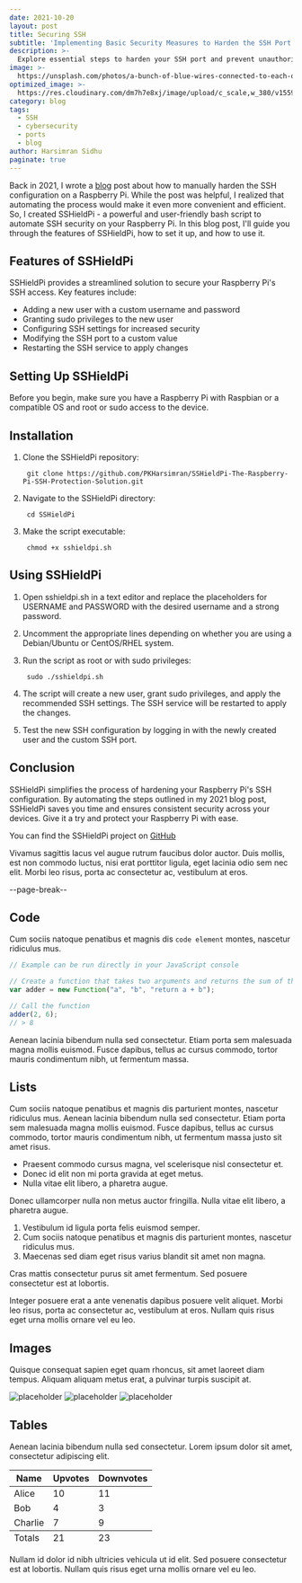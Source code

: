 ```yaml
---
date: 2021-10-20
layout: post
title: Securing SSH
subtitle: 'Implementing Basic Security Measures to Harden the SSH Port'
description: >-
  Explore essential steps to harden your SSH port and prevent unauthorized access in this concise guide. Learn key security measures to protect your systems effectively.
image: >-
  https://unsplash.com/photos/a-bunch-of-blue-wires-connected-to-each-other-PSpf_XgOM5w
optimized_image: >-
  https://res.cloudinary.com/dm7h7e8xj/image/upload/c_scale,w_380/v1559821647/theme6_qeeojf.jpg
category: blog
tags:
  - SSH
  - cybersecurity
  - ports
  - blog
author: Harsimran Sidhu
paginate: true
---
```

Back in 2021, I wrote a [blog](https://www.harsim.ca/SecuringSSH/) post about how to manually harden the SSH configuration on a Raspberry Pi. While the post was helpful, I realized that automating the process would make it even more convenient and efficient. So, I created SSHieldPi - a powerful and user-friendly bash script to automate SSH security on your Raspberry Pi.
In this blog post, I'll guide you through the features of SSHieldPi, how to set it up, and how to use it.

## Features of SSHieldPi

SSHieldPi provides a streamlined solution to secure your Raspberry Pi's SSH access. Key features include:

- Adding a new user with a custom username and password
- Granting sudo privileges to the new user
- Configuring SSH settings for increased security
- Modifying the SSH port to a custom value
- Restarting the SSH service to apply changes

## Setting Up SSHieldPi
Before you begin, make sure you have a Raspberry Pi with Raspbian or a compatible OS and root or sudo access to the device.

## Installation

1. Clone the SSHieldPi repository:

        git clone https://github.com/PKHarsimran/SSHieldPi-The-Raspberry-Pi-SSH-Protection-Solution.git
    
2. Navigate to the SSHieldPi directory:

        cd SSHieldPi

3. Make the script executable:

        chmod +x sshieldpi.sh
    
## Using SSHieldPi

1. Open sshieldpi.sh in a text editor and replace the placeholders for USERNAME and PASSWORD with the desired username and a strong password.
2. Uncomment the appropriate lines depending on whether you are using a Debian/Ubuntu or CentOS/RHEL system.
3. Run the script as root or with sudo privileges:

        sudo ./sshieldpi.sh

4. The script will create a new user, grant sudo privileges, and apply the recommended SSH settings. The SSH service will be restarted to apply the changes.
5. Test the new SSH configuration by logging in with the newly created user and the custom SSH port.
## Conclusion
SSHieldPi simplifies the process of hardening your Raspberry Pi's SSH configuration. By automating the steps outlined in my 2021 blog post, SSHieldPi saves you time and ensures consistent security across your devices. Give it a try and protect your Raspberry Pi with ease.

You can find the SSHieldPi project on [GitHub](https://github.com/PKHarsimran/SSHieldPi-The-Raspberry-Pi-SSH-Protection-Solution)

Vivamus sagittis lacus vel augue rutrum faucibus dolor auctor. Duis mollis, est non commodo luctus, nisi erat porttitor ligula, eget lacinia odio sem nec elit. Morbi leo risus, porta ac consectetur ac, vestibulum at eros.

--page-break--

## Code

Cum sociis natoque penatibus et magnis dis `code element` montes, nascetur ridiculus mus.

```js
// Example can be run directly in your JavaScript console

// Create a function that takes two arguments and returns the sum of those arguments
var adder = new Function("a", "b", "return a + b");

// Call the function
adder(2, 6);
// > 8
```

Aenean lacinia bibendum nulla sed consectetur. Etiam porta sem malesuada magna mollis euismod. Fusce dapibus, tellus ac cursus commodo, tortor mauris condimentum nibh, ut fermentum massa.

## Lists

Cum sociis natoque penatibus et magnis dis parturient montes, nascetur ridiculus mus. Aenean lacinia bibendum nulla sed consectetur. Etiam porta sem malesuada magna mollis euismod. Fusce dapibus, tellus ac cursus commodo, tortor mauris condimentum nibh, ut fermentum massa justo sit amet risus.

* Praesent commodo cursus magna, vel scelerisque nisl consectetur et.
* Donec id elit non mi porta gravida at eget metus.
* Nulla vitae elit libero, a pharetra augue.

Donec ullamcorper nulla non metus auctor fringilla. Nulla vitae elit libero, a pharetra augue.

1. Vestibulum id ligula porta felis euismod semper.
2. Cum sociis natoque penatibus et magnis dis parturient montes, nascetur ridiculus mus.
3. Maecenas sed diam eget risus varius blandit sit amet non magna.

Cras mattis consectetur purus sit amet fermentum. Sed posuere consectetur est at lobortis.

Integer posuere erat a ante venenatis dapibus posuere velit aliquet. Morbi leo risus, porta ac consectetur ac, vestibulum at eros. Nullam quis risus eget urna mollis ornare vel eu leo.

## Images

Quisque consequat sapien eget quam rhoncus, sit amet laoreet diam tempus. Aliquam aliquam metus erat, a pulvinar turpis suscipit at.

![placeholder](https://placehold.it/800x400 "Large example image") ![placeholder](https://placehold.it/400x200 "Medium example image") ![placeholder](https://placehold.it/200x200 "Small example image")

## Tables

Aenean lacinia bibendum nulla sed consectetur. Lorem ipsum dolor sit amet, consectetur adipiscing elit.

<table>
  <thead>
    <tr>
      <th>Name</th>
      <th>Upvotes</th>
      <th>Downvotes</th>
    </tr>
  </thead>
  <tfoot>
    <tr>
      <td>Totals</td>
      <td>21</td>
      <td>23</td>
    </tr>
  </tfoot>
  <tbody>
    <tr>
      <td>Alice</td>
      <td>10</td>
      <td>11</td>
    </tr>
    <tr>
      <td>Bob</td>
      <td>4</td>
      <td>3</td>
    </tr>
    <tr>
      <td>Charlie</td>
      <td>7</td>
      <td>9</td>
    </tr>
  </tbody>
</table>

Nullam id dolor id nibh ultricies vehicula ut id elit. Sed posuere consectetur est at lobortis. Nullam quis risus eget urna mollis ornare vel eu leo.
